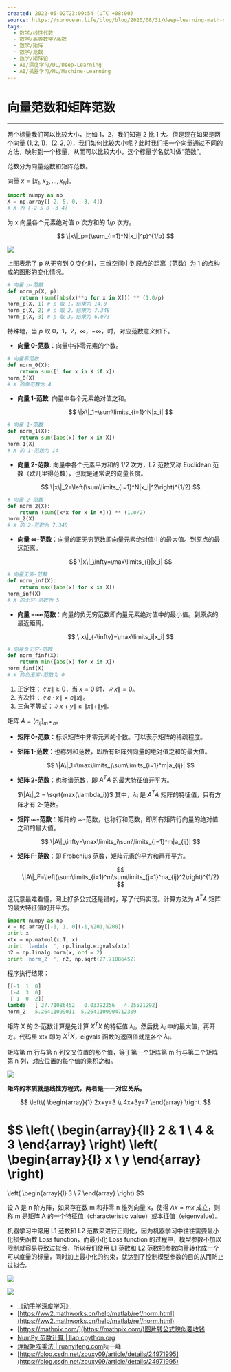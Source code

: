 ```yaml
---
created: 2022-05-02T23:09:54 (UTC +08:00)
source: https://sunocean.life/blog/blog/2020/08/31/deep-learning-math-norm
tags:
  - 数学/线性代数
  - 数学/高等数学/高数
  - 数学/矩阵
  - 数学/范数
  - 数学/矩阵论
  - AI/深度学习/DL/Deep-Learning
  - AI/机器学习/ML/Machine-Learning
---
```


# 向量范数和矩阵范数

---
两个标量我们可以比较大小，比如 1，2，我们知道 2 比 1 大。但是现在如果是两个向量 $(1,2,1)$，$(2,2,0)$，我们如何比较大小呢？此时我们把一个向量通过不同的方法，映射到一个标量，从而可以比较大小，这个标量学名就叫做“范数”。

范数分为向量范数和矩阵范数。

向量 $x=[x_1,x_2,...,x_N]$。

```python
import numpy as np
X = np.array([-2, 5, 0, -3, 4])
# X 为 [-2 5 0 -3 4]
```

为 x 向量各个元素绝对值 $p$ 次方和的 $1/p$ 次方。

$$
\|x\|_p=(\sum_{i=1}^N|x_i|^p)^{1/p}
$$

![](./assets/向量范数和矩阵范数-w.jpeg)

上图表示了 p 从无穷到 0 变化时，三维空间中到原点的距离（范数）为 1 的点构成的图形的变化情况。

```python
# 向量 p-范数
def norm_p(X, p):
    return (sum([abs(x)**p for x in X])) ** (1.0/p)
norm_p(X, 1) # p 取 1，结果为 14.0
norm_p(X, 2) # p 取 2，结果为 7.348
norm_p(X, 3) # p 取 3，结果为 6.073
```

特殊地，当 $p$ 取 0，1，2，$\infty$，$-\infty$，时，对应范数意义如下。

- **向量 0-范数**：向量中非零元素的个数。

```python
# 向量零范数
def norm_0(X):
    return sum([1 for x in X if x])
norm_0(X)
# X 的零范数为 4
```

- **向量 1-范数**: 向量中各个元素绝对值之和。

    $$
    \|x\|_1=\sum\limits_{i=1}^N|x_i|
    $$

```python
# 向量 1-范数
def norm_1(X):
    return sum([abs(x) for x in X])
norm_1(X)
# X 的 1-范数为 14
```

- **向量 2-范数**: 向量中各个元素平方和的 $1/2$ 次方，L2 范数又称 Euclidean 范数（欧几里得范数），也就是通常说的向量长度。

    $$
    \|x\|_2=\left(\sum\limits_{i=1}^N|x_i|^2\right)^{1/2}
    $$

```python
# 向量 2-范数
def norm_2(X):
    return (sum([x*x for x in X])) ** (1.0/2)
norm_2(X)
# X 的 2-范数为 7.348
```

- **向量 $\infty$\-范数**：向量的正无穷范数即向量元素绝对值中的最大值。到原点的最远距离。

    $$
    \|x\|_\infty=\max\limits_{i}|x_i|
    $$

```python
# 向量无穷-范数
def norm_inf(X):
    return max([abs(x) for x in X])
norm_inf(X)
# X 的无穷-范数为 5
```

- **向量 $-\infty$\-范数**：向量的负无穷范数即向量元素绝对值中的最小值。到原点的最近距离。

    $$
    \|x\|_{-\infty}=\max\limits_i|x_i|
    $$

```python
# 向量负无穷-范数
def norm_finf(X):
    return min([abs(x) for x in X])
norm_finf(X)
# X 的负无穷-范数为 0
```

1. 正定性：$\|x\|\geq0$，当 $x=0$ 时，$\|x\|=0$。
2. 齐次性：$\|c\cdot x\| = c \|x\|$。
3. 三角不等式：$\|x+y\|\leq \|x\|+\|y\|$。

矩阵 $A=(a_{ij})_{m\ast n}$。

- **矩阵 0-范数**：标识矩阵中非零元素的个数。可以表示矩阵的稀疏程度。

- **矩阵 1-范数**：也称列和范数，即所有矩阵列向量的绝对值之和的最大值。

    $$
    \|A\|_1=\max\limits_j\sum\limits_{i=1}^m|a_{ij}|
    $$

- **矩阵 2-范数**：也称谱范数，即 $A^TA$ 的最大特征值开平方。

    $\|A\|_2 = \sqrt{max(\lambda_i)}$ 其中，$\lambda_i$ 是 $A^TA$ 矩阵的特征值，只有方阵才有 2-范数。

- **矩阵 $\infty$\-范数**：矩阵的 $\infty$\-范数，也称行和范数，即所有矩阵行向量的绝对值之和的最大值。

    $$
    \|A\|_\infty=\max\limits_i\sum\limits_{j=1}^m|a_{ij}|
    $$

- **矩阵 F-范数**：即 Frobenius 范数，矩阵元素的平方和再开平方。

    $$
    \|A\|_F=\left(\sum\limits_{i=1}^m\sum\limits_{j=1}^na_{ij}^2\right)^{1/2}
    $$

这玩意最难看懂，网上好多公式还是错的，写了代码实现。计算方法为 $A^TA$ 矩阵的最大特征值的开平方。

```python
import numpy as np
x = np.array([-1, 1, 0](-1,%201,%200))
print x
xtx = np.matmul(x.T, x)
print 'lambda  ', np.linalg.eigvals(xtx)
n2 = np.linalg.norm(x, ord = 2)
print 'norm_2  ', n2, np.sqrt(27.71086452)
```

程序执行结果：

```python
[[-1  1  0]
 [-4  3  0]
 [ 1  0  2]]
lambda   [ 27.71086452   0.03392256   4.25521292]
norm_2   5.26411099011  5.2641109904712309
```

矩阵 X 的 2-范数计算是先计算 $X^TX$ 的特征值 $\lambda_i$，然后找 $\lambda_i$ 中的最大值，再开方。代码里 xtx 即为 $X^TX$，eigvals 函数的返回值就是各个 $\lambda_i$。

矩阵第 m 行与第 n 列交叉位置的那个值，等于第一个矩阵第 m 行与第二个矩阵第 n 列，对应位置的每个值的乘积之和。

![](./assets/向量范数和矩阵范数-bg2015090105.gif)

**矩阵的本质就是线性方程式，两者是一一对应关系。**

$$
\left\{
    \begin{array}{1}
        2x+y=3 \\
        4x+3y=7
    \end{array}
\right.
$$

$$
\left(
    \begin{array}{ll}
        2 & 1 \\
        4 & 3
    \end{array}
\right)
\left(
    \begin{array}{l}
        x \\
        y
    \end{array}
\right)
=
\left(
    \begin{array}{l}
        3 \\
        7
    \end{array}
\right)
$$

设 A 是 n 阶方阵，如果存在数 m 和非零 n 维列向量 x，使得 $Ax=mx$ 成立，则称 m 是矩阵 A 的一个特征值（characteristic value）或本征值（eigenvalue）。

机器学习中常用 L1 范数和 L2 范数来进行正则化，因为机器学习中往往需要最小化损失函数 Loss function，而最小化 Loss function 的过程中，模型参数不加以限制就容易导致过拟合，所以我们使用 L1 范数和 L2 范数把参数向量转化成一个可以度量的标量，同时加上最小化的约束，就达到了控制模型参数的目的从而防止过拟合。

![](./assets/向量范数和矩阵范数-20140504122353812.png)

![](./assets/向量范数和矩阵范数-20140504122410234.png)

- [《动手学深度学习》](http://zh.gluon.ai/)
- [https://ww2.mathworks.cn/help/matlab/ref/norm.html](https://ww2.mathworks.cn/help/matlab/ref/norm.html)
- [https://mathpix.com/](https://mathpix.com/)图片转公式貌似要收钱
- [NumPy 范数计算 | liao.cpython.org](http://liao.cpython.org/numpy11/)
- [理解矩阵乘法 | ruanyifeng.com](http://www.ruanyifeng.com/blog/2015/09/matrix-multiplication.html)阮一峰
- [https://blog.csdn.net/zouxy09/article/details/24971995](https://blog.csdn.net/zouxy09/article/details/24971995)
